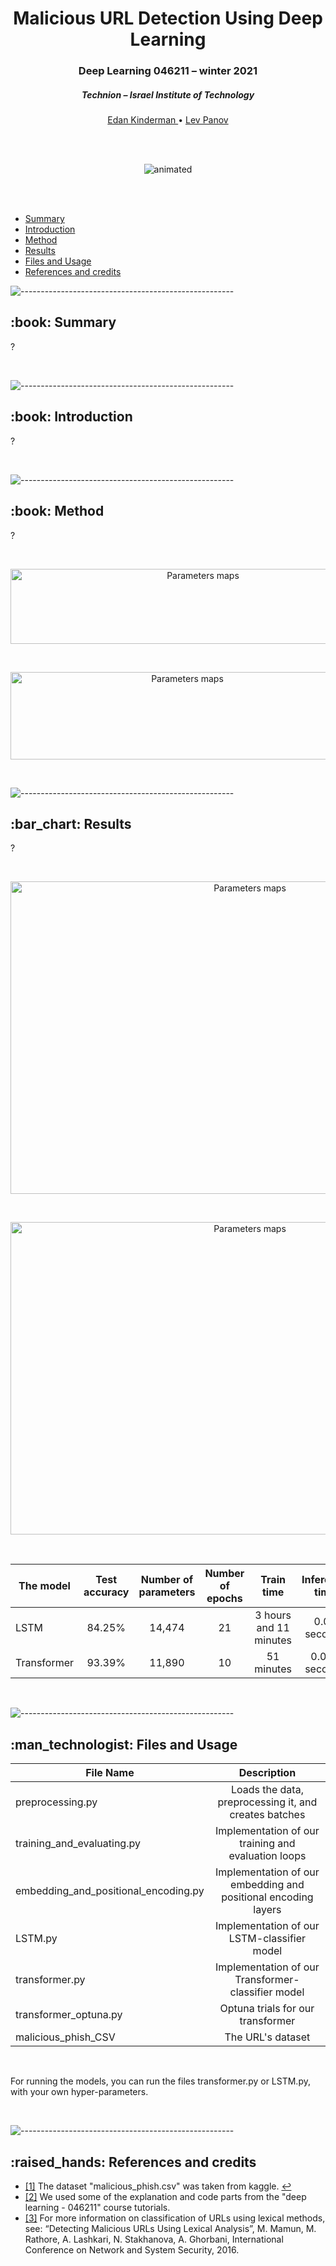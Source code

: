 <h1 align="center"> Malicious URL Detection Using Deep Learning </h1> 
<h3 align="center"> Deep Learning 046211 – winter 2021 </h3>
<h5 align="center"> Technion – Israel Institute of Technology </h5>

  <p align="center">
    <a href="https://github.com/idankinderman"> Edan Kinderman </a> •
    <a href="https://github.com/levph"> Lev Panov </a> 
  </p>

<br />
<br />

<p align="center">
  <img src="https://user-images.githubusercontent.com/62880315/146927482-173cfd4d-2386-47da-92a3-e362f93f241a.gif" alt="animated" />
</p>

<br />
<br />

- [Summary](#summary)
- [Introduction](#introduction)
- [Method](#Method)
- [Results](#results)
- [Files and Usage](#files-and-usage)
- [References and credits](#references-and-credits)


![-----------------------------------------------------](https://user-images.githubusercontent.com/62880315/143689276-058e2ec4-98ac-4367-863d-5334b959bb44.png)


<h2 id="summary"> :book: Summary </h2>

?

<br />

![-----------------------------------------------------](https://user-images.githubusercontent.com/62880315/143689276-058e2ec4-98ac-4367-863d-5334b959bb44.png)


<h2 id="introduction"> :book: Introduction </h2>

? 

<br />


![-----------------------------------------------------](https://user-images.githubusercontent.com/62880315/143689276-058e2ec4-98ac-4367-863d-5334b959bb44.png)

<h2 id="method"> :book: Method </h2>

? 

<br />

<p align="center">
<img src="https://user-images.githubusercontent.com/62880315/151169981-67ebf1d5-2e58-4902-bde6-1a4ae237ff81.png" align="center" alt="Parameters maps" width="600" height="120">
</p>

<br />

<p align="center">
<img src="https://user-images.githubusercontent.com/62880315/151169802-05a3f24f-cb9b-4564-bc11-191b4cb88f2d.png" align="center" alt="Parameters maps" width="550" height="140">
</p>

<br />


![-----------------------------------------------------](https://user-images.githubusercontent.com/62880315/143689276-058e2ec4-98ac-4367-863d-5334b959bb44.png)

<h2 id="results"> :bar_chart: Results</h2>

? 

<br />

<p align="center">
<img src="https://user-images.githubusercontent.com/62880315/151169184-26fb59ad-15c0-4d62-a543-a785ff0ee85a.png" align="center" alt="Parameters maps" width="750" height="500">
</p>

<br />

<p align="center">
<img src="https://user-images.githubusercontent.com/62880315/151169532-7855aa35-e227-4edd-8caa-867da001475b.png" align="center" alt="Parameters maps" width="750" height="500">
</p>

<br />


| The model | Test accuracy | Number of parameters | Number of epochs | Train time | Inference time |
| ---------------- |:-----------------:|:-----------------:|:-----------------:|:-----------------:|:-----------------:|
| LSTM | 84.25% | 14,474 | 21 | 3 hours and 11 minutes | 0.01 seconds |
| Transformer | 93.39% | 11,890 | 10 | 51 minutes | 0.003 seconds |


<br />

![-----------------------------------------------------](https://user-images.githubusercontent.com/62880315/143689276-058e2ec4-98ac-4367-863d-5334b959bb44.png)


<h2 id="files-and-usage"> :man_technologist: Files and Usage</h2>

| File Name        | Description           |
| ---------------- |:-----------------:|
| preprocessing.py | Loads the data, preprocessing it, and creates batches |
| training_and_evaluating.py | Implementation of our training and evaluation loops |
| embedding_and_positional_encoding.py | Implementation of our embedding and positional encoding layers |
| LSTM.py | Implementation of our LSTM-classifier model |
| transformer.py | Implementation of our Transformer-classifier model |
| transformer_optuna.py | Optuna trials for our transformer |
| malicious_phish_CSV | The URL's dataset |

<br />

For running the models, you can run the files transformer.py or LSTM.py, with your own hyper-parameters.

<br />

![-----------------------------------------------------](https://user-images.githubusercontent.com/62880315/143689276-058e2ec4-98ac-4367-863d-5334b959bb44.png)

<h2 id="references-and-credits"> :raised_hands: References and credits</h2>

* <a id="ref1">[[1]](https://www.kaggle.com/sid321axn/malicious-urls-dataset)</a> The dataset "malicious_phish.csv" was taken from kaggle. [↩](#dw-mri)
* <a id="ref2">[[2]](https://github.com/taldatech/ee046211-deep-learning)</a> We used some of the explanation and code parts from the "deep learning - 046211" course tutorials. 
* <a id="ref3">[[3]](https://www.researchgate.net/publication/308365207_Detecting_Malicious_URLs_Using_Lexical_Analysis)</a> For more information on classification of URLs using lexical methods, see: “Detecting Malicious URLs Using Lexical Analysis”, M. Mamun, M. Rathore, A. Lashkari, N. Stakhanova, A. Ghorbani, International Conference on Network and System Security, 2016. 
